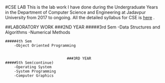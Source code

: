 #CSE LAB
This is the  lab work I have done during the Undergraduate Years in the Department of Computer Science and Engineering 
at Jadavpur University from 2017 to ongoing.
All the detailed syllabus for CSE is [here](http://www.jaduniv.edu.in/upload_files/course_file/1408615750-1.pdf) .
                          
##LABORATORY WORK
				                        ###2ND YEAR 
    #####3rd Sem
        -Data Structures and Algorithms
        -Numerical Methods

    #####4th Sem
        -Object Oriented Programming

				
                                ###3RD YEAR
    #####5th Sem(continue)
        -Operating System
        -System Programming
        -Computer Graphics 



 


